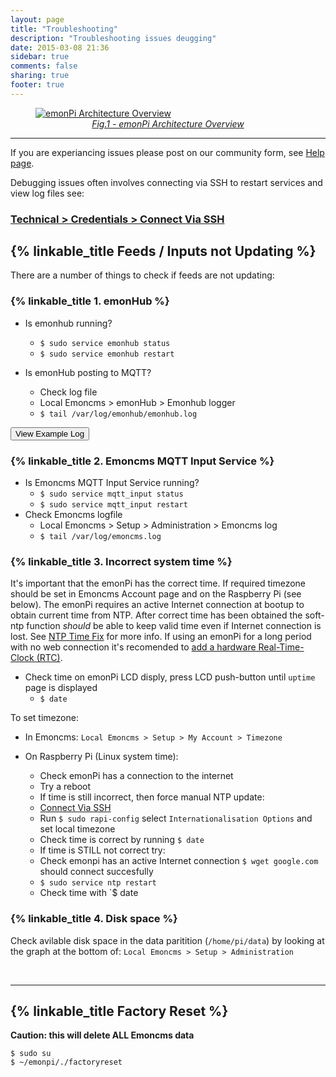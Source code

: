 ```yaml
---
layout: page
title: "Troubleshooting"
description: "Troubleshooting issues deugging"
date: 2015-03-08 21:36
sidebar: true
comments: false
sharing: true
footer: true
---
```


<figure><a href="https://github.com/openenergymonitor/emonpi/raw/master/docs/emonPi_System_Diagram.png">
<img src="https://github.com/openenergymonitor/emonpi/raw/master/docs/emonPi_System_Diagram.png" alt="emonPi Architecture Overview">
<figcaption style="text-align:center;"><i>Fig.1 - emonPi Architecture Overview</i></figcaption>
</a>
</figure>

***

If you are experiancing issues please post on our community form, see [Help page](/help).

Debugging issues often involves connecting via SSH to restart services and view log files see:

### [Technical > Credentials > Connect Via SSH](/technical/credentials/#ssh)

## {% linkable_title Feeds / Inputs not Updating %}

There are a number of things to check if feeds are not updating:

### {% linkable_title 1. emonHub %}

- Is emonhub running?
   - `$ sudo service emonhub status`
   - `$ sudo service emonhub restart`

- Is emonHub posting to MQTT?
  - Check log file
  - Local Emoncms > emonHub > Emonhub logger
  - `$ tail /var/log/emonhub/emonhub.log`

<script src="https://ajax.googleapis.com/ajax/libs/jquery/1.6.4/jquery.min.js" type="text/javascript"></script>
<script src="/javascripts/showHide.js" type="text/javascript"></script>
<script type="text/javascript">

$(document).ready(function(){
   $('.show_hide').showHide({
		speed: 100,  // speed you want the toggle to happen
		easing: '',  // the animation effect you want. Remove this line if you dont want an effect and if you haven't included jQuery UI
		changeText: 0, // if you dont want the button text to change, set this to 0
		showText: 'View',// the button text to show when a div is closed
		hideText: 'Close' // the button text to show when a div is open

	});
});
</script>

<button type="button" class="show_hide" href="#" rel="#slidingDiv">View Example Log</button>
<div id="slidingDiv" class="toggleDiv" style="display: none;">
    <p>Example emonhub log file at startup </pre></p>

<pre>
 INFO     MainThread EmonHub emonHub 'emon-pi' variant v1.1
 INFO     MainThread Opening hub...
 INFO     MainThread Logging level set to DEBUG
 <br>
 <b>Connecting to emonPi / RFM69Pi and setting frequency & network group:</b>
 INFO     MainThread Creating EmonHubJeeInterfacer 'RFM2Pi'
 DEBUG    MainThread Opening serial port: /dev/ttyAMA0 @ 38400 bits/s
 INFO     MainThread RFM2Pi device firmware version & configuration: not available
 INFO     MainThread Setting RFM2Pi frequency: 433 (4b)
 INFO     MainThread Setting RFM2Pi group: 210 (210g)
 INFO     MainThread Setting RFM2Pi quiet: 0 (0q)
 INFO     MainThread Setting RFM2Pi baseid: 5 (5i)
 INFO     MainThread Setting RFM2Pi calibration: 230V (1p)
 DEBUG    MainThread Setting RFM2Pi subchannels: ['ToRFM12']
 DEBUG    MainThread Interfacer: Subscribed to channel' : ToRFM12
 DEBUG    MainThread Setting RFM2Pi pubchannels: ['ToEmonCMS']
 DEBUG    MainThread Interfacer: Subscribed to channel' : ToRFM12
 <br>
 <b>Connecting to localhost Mosquitto MQTT server:</b>
 INFO     MainThread Creating EmonHubMqttInterfacer 'MQTT'
 INFO     MainThread MQTT Init mqtt_host=127.0.0.1 mqtt_port=1883 mqtt_user=emonpi
 DEBUG    MainThread MQTT Subscribed to channel' : ToEmonCMS
 INFO     MainThread Creating EmonHubEmoncmsHTTPInterfacer 'emoncmsorg'
 DEBUG    MainThread emoncmsorg Subscribed to channel' : ToEmonCMS
 DEBUG    RFM2Pi     device settings updated: E i5 g210 @ 433 MHz USA 0
 INFO     MQTT       Connecting to MQTT Server
 INFO     MQTT       connection status: Connection successful
 DEBUG    MQTT       CONACK => Return code: 0
 <br>
 <b>Example Receiving Data from emonPi (Node 5 Default) and posting to emon/ MQTT topics:</b>
 DEBUG    RFM2Pi     1 NEW FRAME : OK 5 39 0 0 0 39 0 139 90 0 0 0 0 0 0 0 0 0 0 0 0 0 0 0 0 (-0)
 DEBUG    RFM2Pi     1 Timestamp : 1463221555.59
 DEBUG    RFM2Pi     1 From Node : 5
 DEBUG    RFM2Pi     1    Values : [39, 0, 39, 231.79, 0, 0, 0, 0, 0, 0, 0]
 INFO     RFM2Pi     Publishing: emon/emonpi/power1 39
 INFO     RFM2Pi     Publishing: emon/emonpi/power2 0
 INFO     RFM2Pi     Publishing: emon/emonpi/power1pluspower2 39
 INFO     RFM2Pi     Publishing: emon/emonpi/vrms 231.79
 INFO     RFM2Pi     Publishing: emon/emonpi/t1 0
 INFO     RFM2Pi     Publishing: emon/emonpi/t2 0
 INFO     RFM2Pi     Publishing: emon/emonpi/t3 0
 INFO     RFM2Pi     Publishing: emon/emonpi/t4 0
 INFO     RFM2Pi     Publishing: emon/emonpi/t5 0
 INFO     RFM2Pi     Publishing: emon/emonpi/t6 0
 INFO     RFM2Pi     Publishing: emon/emonpi/pulsecount 0
 INFO     RFM2Pi     Publishing: emon/emonpi/rssi 0
 INFO     RFM2Pi     Publishing: emonhub/rx/5/values 39,0,39,231.79,0,0,0,0,0,0,0
 INFO     RFM2Pi     Publishing: emonhub/rx/5/rssi 0
 DEBUG    RFM2Pi     1 adding frame to buffer => [1463221555, 5, 39, 0, 39, 231.79, 0, 0, 0, 0, 0, 0, 0]
 DEBUG    RFM2Pi     1 Sent to channel' : ToEmonCMS
<br>
<b>Example Receiving Data from emonTH (Node 20) and posting to emon/ MQTT topics:</b>
 DEBUG    RFM2Pi     27138 NEW FRAME : OK 20 170 0 0 0 106 2 26 0 (-59)
 DEBUG    RFM2Pi     27138 Timestamp : 1463330495.4
 DEBUG    RFM2Pi     27138 From Node : 20
 DEBUG    RFM2Pi     27138    Values : [17, 0, 61.800000000000004, 2.6]
 DEBUG    RFM2Pi     27138      RSSI : -59
 INFO     RFM2Pi     Publishing: emon/emonth2/temperature 17
 INFO     RFM2Pi     Publishing: emon/emonth2/external temperature 0
 INFO     RFM2Pi     Publishing: emon/emonth2/humidity 61.8
 INFO     RFM2Pi     Publishing: emon/emonth2/battery 2.6
 INFO     RFM2Pi     Publishing: emon/emonth2/rssi -59
 INFO     RFM2Pi     Publishing: emonhub/rx/20/values 17,0,61.8,2.6
 INFO     RFM2Pi     Publishing: emonhub/rx/20/rssi -59
 DEBUG    RFM2Pi     27138 adding frame to buffer => [1463330495, 20, 17, 0, 61.800000000000004, 2.6, -59]
 DEBUG    RFM2Pi     27138 Sent to channel' : ToEmonCMS

<br>
<b>Example posting data to remote https://emoncms.org:</b>
INFO     emoncmsorg sending: https://emoncms.org/input/bulk.json?apikey=E-M-O-N-C-M-S-A-P-I-K-E-Y&data=[[1463330761,5,40,0,40,228.20000000000002,0,0,0,0,0,0,0],[1463330766,5,38,0,38,229,0,0,0,0,0,0,0],[1463330771,5,41,0,41,229.03,0,0,0,0,0,0,0],[1463330776,5,38,0,38,228.18,0,0,0,0,0,0,0],[1463330781,5,38,0,38,228.21,0,0,0,0,0,0,0],[1463330786,5,36,0,36,229.16,0,0,0,0,0,0,0]]&sentat=1463330789
 DEBUG    emoncmsorg acknowledged receipt with 'ok' from https://emoncms.org
 INFO     emoncmsorg sending: https://emoncms.org/myip/set.json?apikey=E-M-O-N-C-M-S-A-P-I-K-E-Y


</pre>
</div>

### {% linkable_title 2. Emoncms MQTT Input Service %}

- Is Emoncms MQTT Input Service running?
  - `$ sudo service mqtt_input status`
  - `$ sudo service mqtt_input restart`
- Check Emoncms logfile
  - Local Emoncms > Setup > Administration > Emoncms log
  - `$ tail /var/log/emoncms.log`

### {% linkable_title 3. Incorrect system time %}

It's important that the emonPi has the correct time. If required timezone should be set in Emoncms Account page and on the Raspberry Pi (see below). The emonPi requires an active Internet connection at bootup to obtain current time from NTP. After correct time has been obtained the soft-ntp function *should* be able to keep valid time even if Internet connection is lost. See [NTP Time Fix](https://github.com/emoncms/emoncms/blob/master/docs/RaspberryPi/read-only.md#ntp-time-fix) for more info. If using an emonPi for a long period with no web connection it's recomended to [add a hardware Real-Time-Clock (RTC)](https://wiki.openenergymonitor.org/index.php/EmonPi#Adding_a_Real_Time_Clock_.28RTC.29).


- Check time on emonPi LCD disply, press LCD push-button until `uptime` page is displayed
  - `$ date`

To set timezone:

- In Emoncms: `Local Emoncms > Setup > My Account > Timezone`

- On Raspberry Pi (Linux system time):
   - Check emonPi has a connection to the internet
   - Try a reboot
   - If time is still incorrect, then force manual NTP update:
   - [Connect Via SSH](/technical/credentials/#ssh)
   - Run `$ sudo rapi-config` select `Internationalisation Options` and set local timezone
   - Check time is correct by running `$ date`
   - If time is STILL not correct try:
   - Check emonpi has an active Internet connection `$ wget google.com` should connect succesfully
   - `$ sudo service ntp restart`
   - Check time with `$ date

### {% linkable_title 4. Disk space %}

Check avilable disk space in the data paritition (`/home/pi/data`) by looking at the graph at the bottom of:
`Local Emoncms > Setup > Administration`

<br>

***

## {% linkable_title Factory Reset %}

**Caution: this will delete ALL Emoncms data**

```shell
$ sudo su
$ ~/emonpi/./factoryreset
```

